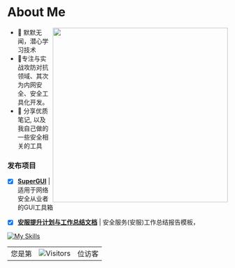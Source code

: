 
# About Me

<img align='right' src="https://github-readme-stats.zohan.tech/api?username=super403&hide_title=true&hide_border=true&show_icons=true&include_all_commits=true&bg_color=0,EC6C6C,FFD479,FFFC79,73FA79&theme=graywhite&locale=cn" width="400">

- 👀 默默无闻，潜心学习技术
- 🌱专注与实战攻防对抗领域、其次为内网安全、安全工具化开发。
- 👋 分享优质笔记, 以及我自己做的一些安全相关的工具
### 发布项目
- [x] **[SuperGUI](https://github.com/super403/SuperGUI)**  | 适用于网络安全从业者的GUI工具箱
- [x] **[安服提升计划与工作总结文档](https://github.com/Super403/Improvement-Plan)**  | 安全服务(安服)工作总结报告模板，


[![My Skills](https://skillicons.dev/icons?i=python,flask,django,linux,docker,html,js,mysql,ps,vue)](https://skillicons.dev)

<table>
  <tr>
    <td>您是第</td>
    <td><img src="https://profile-counter.glitch.me/Super403/count.svg" alt="Visitors"></td>
    <td>位访客</td>
  </tr>
</table>












